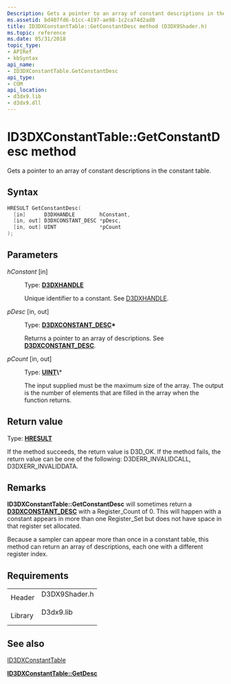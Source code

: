 ```yaml
---
Description: Gets a pointer to an array of constant descriptions in the constant table.
ms.assetid: bd407fd6-b1cc-4197-ae98-1c2ca74d2ad0
title: ID3DXConstantTable::GetConstantDesc method (D3DX9Shader.h)
ms.topic: reference
ms.date: 05/31/2018
topic_type: 
- APIRef
- kbSyntax
api_name: 
- ID3DXConstantTable.GetConstantDesc
api_type: 
- COM
api_location: 
- d3dx9.lib
- d3dx9.dll
---
```


# ID3DXConstantTable::GetConstantDesc method

Gets a pointer to an array of constant descriptions in the constant table.

## Syntax


```C++
HRESULT GetConstantDesc(
  [in]      D3DXHANDLE        hConstant,
  [in, out] D3DXCONSTANT_DESC *pDesc,
  [in, out] UINT              *pCount
);
```



## Parameters

<dl> <dt>

*hConstant* \[in\]
</dt> <dd>

Type: **[D3DXHANDLE](dx9-graphics-reference-effects-constants.md)**

Unique identifier to a constant. See [D3DXHANDLE](dx9-graphics-reference-effects-constants.md).

</dd> <dt>

*pDesc* \[in, out\]
</dt> <dd>

Type: **[**D3DXCONSTANT\_DESC**](d3dxconstant-desc.md)\***

Returns a pointer to an array of descriptions. See [**D3DXCONSTANT\_DESC**](d3dxconstant-desc.md).

</dd> <dt>

*pCount* \[in, out\]
</dt> <dd>

Type: **[**UINT**](https://msdn.microsoft.com/library/Aa383751(v=VS.85).aspx)\***

The input supplied must be the maximum size of the array. The output is the number of elements that are filled in the array when the function returns.

</dd> </dl>

## Return value

Type: **[**HRESULT**](https://msdn.microsoft.com/library/Bb401631(v=MSDN.10).aspx)**

If the method succeeds, the return value is D3D\_OK. If the method fails, the return value can be one of the following: D3DERR\_INVALIDCALL, D3DXERR\_INVALIDDATA.

## Remarks

**ID3DXConstantTable::GetConstantDesc** will sometimes return a [**D3DXCONSTANT\_DESC**](d3dxconstant-desc.md) with a Register\_Count of 0. This will happen with a constant appears in more than one Register\_Set but does not have space in that register set allocated.

Because a sampler can appear more than once in a constant table, this method can return an array of descriptions, each one with a different register index.

## Requirements



|                    |                                                                                          |
|--------------------|------------------------------------------------------------------------------------------|
| Header<br/>  | <dl> <dt>D3DX9Shader.h</dt> </dl> |
| Library<br/> | <dl> <dt>D3dx9.lib</dt> </dl>     |



## See also

<dl> <dt>

[ID3DXConstantTable](id3dxconstanttable.md)
</dt> <dt>

[**ID3DXConstantTable::GetDesc**](id3dxconstanttable--getdesc.md)
</dt> </dl>

 

 




